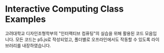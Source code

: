 # Interactive Computing Class Examples   
  
고려대학교 디자인조형학부의 "인터랙티브 컴퓨팅"의 실습을 위해 활용된 코드 모음입니다.
모든 코드는 p5.js로 작성되었고, 폴더별로 오프라인에서도 작동할 수 있도록 라이브러리를 내장하였습니다.
